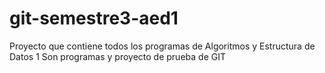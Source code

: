 # git-semestre3-aed1
Proyecto que contiene todos los programas de Algoritmos y Estructura de Datos 1
Son programas y proyecto de prueba de GIT
